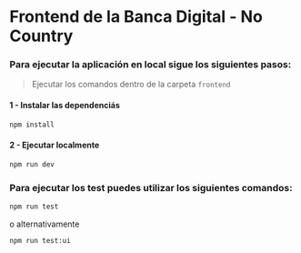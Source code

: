 # Frontend de la Banca Digital - No Country

### Para ejecutar la aplicación en local sigue los siguientes pasos:

> Ejecutar los comandos dentro de la carpeta `frontend`

#### 1 - Instalar las dependenciás

```bash
npm install
```

#### 2 - Ejecutar localmente

```bash
npm run dev
```

### Para ejecutar los test puedes utilizar los siguientes comandos:

```bash
npm run test
```

o alternativamente

```bash
npm run test:ui
```
